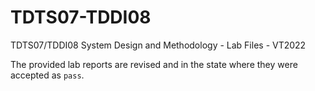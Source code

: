 # TDTS07-TDDI08
TDTS07/TDDI08 System Design and Methodology - Lab Files - VT2022

The provided lab reports are revised and in the state where they were accepted as `pass`.




